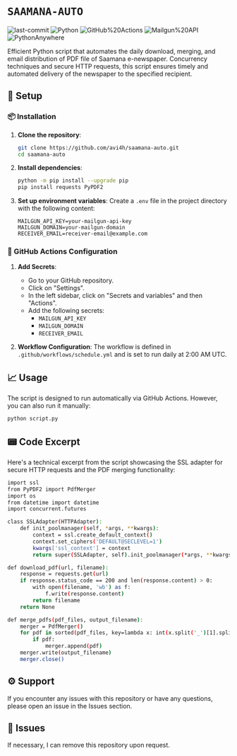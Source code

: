 # `SAAMANA-AUTO`

<p align="left">
	<img src="https://img.shields.io/github/last-commit/avi4h/saamana-auto?style=flat&logo=git&logoColor=white&color=green" alt="last-commit">
	<img src="https://img.shields.io/badge/Python-FFE01B?style=flat&logo=Python&logoColor=3776AB&color=white" alt="Python">
	<img src="https://img.shields.io/badge/GitHub%20Actions-2088FF.svg?style=flat&logo=GitHub-Actions&logoColor=white" alt="GitHub%20Actions">
    <img src="https://img.shields.io/badge/Mailgun%20API-F06B66?style=flat&logo=mailgun&logoColor=white" alt="Mailgun%20API">
    <img src="https://img.shields.io/badge/Cron-DDF4FF?style=flat&logo=pythonanywhere&logoColor=black" alt="PythonAnywhere">
</p>
	
Efficient Python script that automates the daily download, merging, and email distribution of PDF file of Saamana e-newspaper. Concurrency techniques and secure HTTP requests, this script ensures timely and automated delivery of the newspaper to the specified recipient.

## 🚀 Setup

### 📦 Installation

1. **Clone the repository**:
    ```sh
    git clone https://github.com/avi4h/saamana-auto.git
    cd saamana-auto
    ```

2. **Install dependencies**:
    ```sh
    python -m pip install --upgrade pip
    pip install requests PyPDF2
    ```

3. **Set up environment variables**:
    Create a `.env` file in the project directory with the following content:
    ```env
    MAILGUN_API_KEY=your-mailgun-api-key
    MAILGUN_DOMAIN=your-mailgun-domain
    RECEIVER_EMAIL=receiver-email@example.com
    ```

### 🤖 GitHub Actions Configuration

1. **Add Secrets**:
    - Go to your GitHub repository.
    - Click on "Settings".
    - In the left sidebar, click on "Secrets and variables" and then "Actions".
    - Add the following secrets:
        - `MAILGUN_API_KEY`
        - `MAILGUN_DOMAIN`
        - `RECEIVER_EMAIL`

2. **Workflow Configuration**:
    The workflow is defined in `.github/workflows/schedule.yml` and is set to run daily at 2:00 AM UTC.

## 📈 Usage

The script is designed to run automatically via GitHub Actions. However, you can also run it manually:

```sh
python script.py
```

## 📟 Code Excerpt

Here's a technical excerpt from the script showcasing the SSL adapter for secure HTTP requests and the PDF merging functionality:

```sh
import ssl
from PyPDF2 import PdfMerger
import os
from datetime import datetime
import concurrent.futures

class SSLAdapter(HTTPAdapter):
    def init_poolmanager(self, *args, **kwargs):
        context = ssl.create_default_context()
        context.set_ciphers('DEFAULT@SECLEVEL=1')
        kwargs['ssl_context'] = context
        return super(SSLAdapter, self).init_poolmanager(*args, **kwargs)

def download_pdf(url, filename):
    response = requests.get(url)
    if response.status_code == 200 and len(response.content) > 0:
        with open(filename, 'wb') as f:
            f.write(response.content)
        return filename
    return None

def merge_pdfs(pdf_files, output_filename):
    merger = PdfMerger()
    for pdf in sorted(pdf_files, key=lambda x: int(x.split('_')[1].split('.')[0])):
        if pdf:
            merger.append(pdf)
    merger.write(output_filename)
    merger.close()
```

## ⚙️ Support

If you encounter any issues with this repository or have any questions, please open an issue in the Issues section. 

## 🚨 Issues 

If necessary, I can remove this repository upon request.

